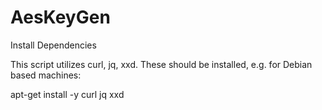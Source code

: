 # AesKeyGen


Install Dependencies 

This script utilizes curl, jq, xxd.  These should be installed, e.g. for Debian based machines: 

apt-get install -y curl jq xxd



